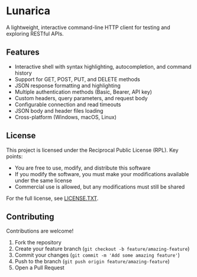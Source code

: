 # Lunarica

A lightweight, interactive command-line HTTP client for testing and exploring RESTful APIs.

## Features

- Interactive shell with syntax highlighting, autocompletion, and command history
- Support for GET, POST, PUT, and DELETE methods
- JSON response formatting and highlighting
- Multiple authentication methods (Basic, Bearer, API key)
- Custom headers, query parameters, and request body
- Configurable connection and read timeouts
- JSON body and header files loading
- Cross-platform (Windows, macOS, Linux)

## License

This project is licensed under the Reciprocal Public License (RPL). Key points:
    
- You are free to use, modify, and distribute this software
- If you modify the software, you must make your modifications available under the same license
- Commercial use is allowed, but any modifications must still be shared

For the full license, see [LICENSE.TXT](LICENSE.TXT).

## Contributing

Contributions are welcome!

1. Fork the repository
2. Create your feature branch (`git checkout -b feature/amazing-feature`)
3. Commit your changes (`git commit -m 'Add some amazing feature'`)
4. Push to the branch (`git push origin feature/amazing-feature`)
5. Open a Pull Request
